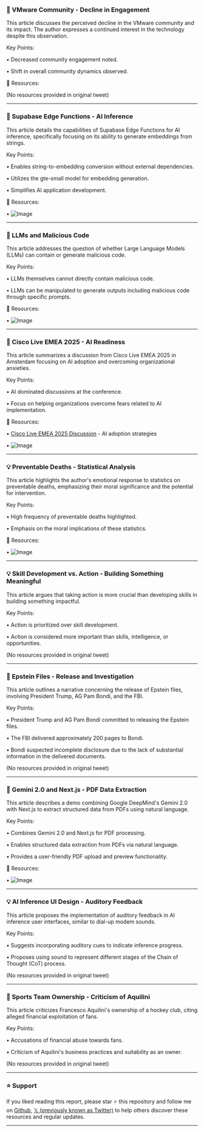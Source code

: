### 🤖 VMware Community - Decline in Engagement

This article discusses the perceived decline in the VMware community and its impact.  The author expresses a continued interest in the technology despite this observation.

Key Points:

•  Decreased community engagement noted.


•  Shift in overall community dynamics observed.


🔗 Resources:

(No resources provided in original tweet)


---

### 🚀 Supabase Edge Functions - AI Inference

This article details the capabilities of Supabase Edge Functions for AI inference, specifically focusing on its ability to generate embeddings from strings.

Key Points:

•  Enables string-to-embedding conversion without external dependencies.


•  Utilizes the gte-small model for embedding generation.


•  Simplifies AI application development.


🔗 Resources:

• ![Image](https://pbs.twimg.com/media/Gj0QpT9a4AAoMxj?format=jpg&name=small)


---

### 🤖 LLMs and Malicious Code

This article addresses the question of whether Large Language Models (LLMs) can contain or generate malicious code.

Key Points:

• LLMs themselves cannot directly contain malicious code.


•  LLMs can be manipulated to generate outputs including malicious code through specific prompts.


🔗 Resources:

• ![Image](https://pbs.twimg.com/amplify_video_thumb/1895459671739101184/img/gRiGInbYPQjqZTCh.jpg)


---

### 🤖 Cisco Live EMEA 2025 - AI Readiness

This article summarizes a discussion from Cisco Live EMEA 2025 in Amsterdam focusing on AI adoption and overcoming organizational anxieties.

Key Points:

•  AI dominated discussions at the conference.


•  Focus on helping organizations overcome fears related to AI implementation.


🔗 Resources:

• [Cisco Live EMEA 2025 Discussion](http://bit.ly/3QzQxiL) -  AI adoption strategies


• ![Image](https://pbs.twimg.com/media/Gk3xEM7WoAAUISA?format=jpg&name=small)


---

### 💡 Preventable Deaths - Statistical Analysis

This article highlights the author's emotional response to statistics on preventable deaths, emphasizing their moral significance and the potential for intervention.

Key Points:

•  High frequency of preventable deaths highlighted.


•  Emphasis on the moral implications of these statistics.



🔗 Resources:

• ![Image](https://pbs.twimg.com/media/Gk0dHxBakAAveeW?format=jpg&name=small)


---

### 💡 Skill Development vs. Action - Building Something Meaningful

This article argues that taking action is more crucial than developing skills in building something impactful.

Key Points:

•  Action is prioritized over skill development.


•  Action is considered more important than skills, intelligence, or opportunities.


(No resources provided in original tweet)


---

### 🤖 Epstein Files - Release and Investigation

This article outlines a narrative concerning the release of Epstein files, involving President Trump, AG Pam Bondi, and the FBI.

Key Points:

•  President Trump and AG Pam Bondi committed to releasing the Epstein files.


•  The FBI delivered approximately 200 pages to Bondi.


•  Bondi suspected incomplete disclosure due to the lack of substantial information in the delivered documents.


(No resources provided in original tweet)


---

### 🚀 Gemini 2.0 and Next.js - PDF Data Extraction

This article describes a demo combining Google DeepMind's Gemini 2.0 with Next.js to extract structured data from PDFs using natural language.

Key Points:

•  Combines Gemini 2.0 and Next.js for PDF processing.


•  Enables structured data extraction from PDFs via natural language.


•  Provides a user-friendly PDF upload and preview functionality.


🔗 Resources:

• ![Image](https://pbs.twimg.com/ext_tw_video_thumb/1895171045159505922/pu/img/3g_4v2ftme02k4Qq.jpg)


---

### 💡 AI Inference UI Design - Auditory Feedback

This article proposes the implementation of auditory feedback in AI inference user interfaces, similar to dial-up modem sounds.


Key Points:

• Suggests incorporating auditory cues to indicate inference progress.


•  Proposes using sound to represent different stages of the Chain of Thought (CoT) process.


(No resources provided in original tweet)


---

### 🤖 Sports Team Ownership - Criticism of Aquilini

This article criticizes Francesco Aquilini's ownership of a hockey club, citing alleged financial exploitation of fans.

Key Points:

•  Accusations of financial abuse towards fans.


•  Criticism of Aquilini's business practices and suitability as an owner.


(No resources provided in original tweet)


---

### ⭐️ Support

If you liked reading this report, please star ⭐️ this repository and follow me on [Github](https://github.com/Drix10), [𝕏 (previously known as Twitter)](https://x.com/DRIX_10_) to help others discover these resources and regular updates.

---